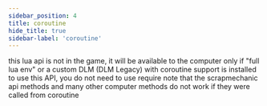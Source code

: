 ```yaml
---
sidebar_position: 4
title: coroutine
hide_title: true
sidebar-label: 'coroutine'
---
```


this lua api is not in the game, it will be available to the computer only if "full lua env" or a custom DLM (DLM Legacy) with coroutine support is installed
to use this API, you do not need to use require
note that the scrapmechanic api methods and many other computer methods do not work if they were called from coroutine